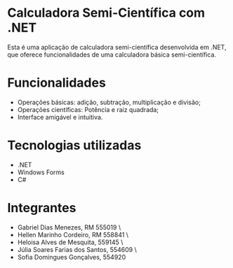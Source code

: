 # Calculadora Semi-Científica com .NET
  Esta é uma aplicação de calculadora semi-científica desenvolvida em .NET, que oferece funcionalidades de uma calculadora básica semi-científica.

# Funcionalidades
  - Operações básicas: adição, subtração, multiplicação e divisão; 
  - Operações científicas: Potência e raiz quadrada; 
  - Interface amigável e intuitiva.

# Tecnologias utilizadas
  - .NET 
  - Windows Forms 
  - C# 

# Integrantes
  - Gabriel Dias Menezes, RM 555019 \
  - Hellen Marinho Cordeiro, RM 558841 \
  - Heloisa Alves de Mesquita, 559145 \
  - Júlia Soares Farias dos Santos, 554609 \
  - Sofia Domingues Gonçalves, 554920 

